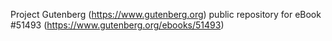 Project Gutenberg (https://www.gutenberg.org) public repository for
eBook #51493 (https://www.gutenberg.org/ebooks/51493)
